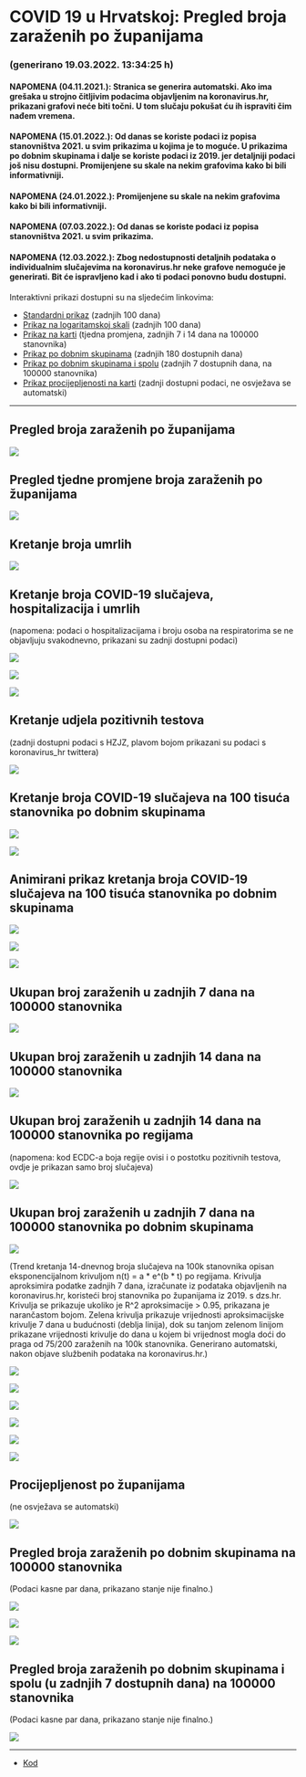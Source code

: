# COVID 19 u Hrvatskoj: Pregled broja zaraženih po županijama

### (generirano 19.03.2022. 13:34:25 h)

#### NAPOMENA (04.11.2021.): Stranica se generira automatski. Ako ima grešaka u strojno čitljivim podacima objavljenim na koronavirus.hr, prikazani grafovi neće biti točni. U tom slučaju pokušat ću ih ispraviti čim nađem vremena.

#### NAPOMENA (15.01.2022.): Od danas se koriste podaci iz popisa stanovništva 2021. u svim prikazima u kojima je to moguće. U prikazima po dobnim skupinama i dalje se koriste podaci iz 2019. jer detaljniji podaci još nisu dostupni. Promijenjene su skale na nekim grafovima kako bi bili informativniji.

#### NAPOMENA (24.01.2022.): Promijenjene su skale na nekim grafovima kako bi bili informativniji.

#### NAPOMENA (07.03.2022.): Od danas se koriste podaci iz popisa stanovništva 2021. u svim prikazima.

#### NAPOMENA (12.03.2022.): Zbog nedostupnosti detaljnih podataka o individualnim slučajevima na koronavirus.hr neke grafove nemoguće je generirati. Bit će ispravljeno kad i ako ti podaci ponovno budu dostupni.

Interaktivni prikazi dostupni su na sljedećim linkovima:

- [Standardni prikaz](html/index.html) (zadnjih 100 dana)
- [Prikaz na logaritamskoj skali](html/index_log.html) (zadnjih 100 dana)
- [Prikaz na karti](html/index_map.html) (tjedna promjena, zadnjih 7 i 14 dana na 100000 stanovnika)
- [Prikaz po dobnim skupinama](html/index_per_age.html) (zadnjih 180 dostupnih dana)
- [Prikaz po dobnim skupinama i spolu](html/index_pyramid.html) (zadnjih 7 dostupnih dana, na 100000 stanovnika)
- [Prikaz procijepljenosti na karti](html/index_vaccination.html) (zadnji dostupni podaci, ne osvježava se automatski)

-----

## Pregled broja zaraženih po županijama

![](img/2022_03_17_line_plots.png)

## Pregled tjedne promjene broja zaraženih po županijama

![](img/2022_03_17_map.png)

## Kretanje broja umrlih

![](img/2022_03_17_deaths_shaded.png)

## Kretanje broja COVID-19 slučajeva, hospitalizacija i umrlih

(napomena: podaci o hospitalizacijama i broju osoba na respiratorima se ne objavljuju svakodnevno, prikazani su zadnji dostupni podaci)

![](img/2022_03_17_cases_hospitalisations_deaths.png)

![](img/2022_03_17_cases_hospitalisations_deaths_log.png)

![](img/2022_03_17_cases_hospitalisations_deaths_log_age.png)

## Kretanje udjela pozitivnih testova

(zadnji dostupni podaci s HZJZ, plavom bojom prikazani su podaci s koronavirus_hr twittera)

![](img/2022_03_17_percentage_positive_tests.png)

## Kretanje broja COVID-19 slučajeva na 100 tisuća stanovnika po dobnim skupinama

![](img/2022_03_17_cases_per_age_group_lines.png)

![](img/2022_03_17_cases_per_age_group_lines_log.png)

## Animirani prikaz kretanja broja COVID-19 slučajeva na 100 tisuća stanovnika po dobnim skupinama

![](img/2022_03_17anim_aug_1200.gif)

![](img/anim_cases_2022_03_17_vs_2020.gif)

![](img/2022_03_17all_counties_dots.png)

## Ukupan broj zaraženih u zadnjih 7 dana na 100000 stanovnika

![](img/2022_03_17_map_7_day_per_100k.png)

## Ukupan broj zaraženih u zadnjih 14 dana na 100000 stanovnika

![](img/2022_03_17_map_14_day_per_100k.png)

## Ukupan broj zaraženih u zadnjih 14 dana na 100000 stanovnika po regijama

(napomena: kod ECDC-a boja regije ovisi i o postotku pozitivnih testova, ovdje je prikazan samo broj slučajeva)

![](img/2022_03_17_map_14_day_per_100k_region.png)

## Ukupan broj zaraženih u zadnjih 7 dana na 100000 stanovnika po dobnim skupinama

![](img/2022_03_17_map_7_day_per_100k_age_groups.png)

(Trend kretanja 14-dnevnog broja slučajeva na 100k stanovnika opisan eksponencijalnom krivuljom n(t) = a * e^(b * t) po regijama. Krivulja aproksimira podatke zadnjih 7 dana, izračunate iz podataka objavljenih na koronavirus.hr, koristeći broj stanovnika po županijama iz 2019. s dzs.hr. Krivulja se prikazuje ukoliko je R^2 aproksimacije > 0.95, prikazana je narančastom bojom. Zelena krivulja prikazuje vrijednosti aproksimacijske krivulje 7 dana u budućnosti (deblja linija), dok su tanjom zelenom linijom prikazane vrijednosti krivulje do dana u kojem bi vrijednost mogla doći do praga od 75/200 zaraženih na 100k stanovnika. Generirano automatski, nakon objave službenih podataka na koronavirus.hr.)

![](img/2022_03_17_current_Jadranska_Hrvatska.png)

![](img/2022_03_17_current_Panonska_Hrvatska.png)

![](img/2022_03_17_current_Grad_Zagreb.png)

![](img/2022_03_17_current_Sjeverna_Hrvatska.png)

![](img/2022_03_17_current_Republika_Hrvatska.png)

![](img/2022_03_17_cases_hospitalisations_deaths_Republika_Hrvatska.png)

## Procijepljenost po županijama

(ne osvježava se automatski)

![](img/2022_03_17_vaccination.png)

## Pregled broja zaraženih po dobnim skupinama na 100000 stanovnika

(Podaci kasne par dana, prikazano stanje nije finalno.)

![](img/2022_03_17_per_age_group.png)

![](img/2022_03_17_per_age_group_all_0.png)

![](img/2022_03_17_per_age_group_all_1.png)

## Pregled broja zaraženih po dobnim skupinama i spolu (u zadnjih 7 dostupnih dana) na 100000 stanovnika

(Podaci kasne par dana, prikazano stanje nije finalno.)

![](img/2022_03_17_pyramid.png)

-----

- [Kod](https://github.com/ppalasek/covid_plots_croatia)

